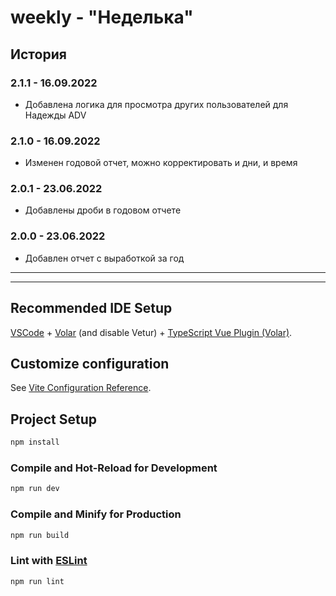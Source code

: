 # weekly - "Неделька"

## История

### 2.1.1 - 16.09.2022
- Добавлена логика для просмотра других пользователей для Надежды ADV

### 2.1.0 - 16.09.2022
- Изменен годовой отчет, можно корректировать и дни, и время

### 2.0.1 - 23.06.2022
- Добавлены дроби в годовом отчете

### 2.0.0 - 23.06.2022
- Добавлен отчет с выработкой за год

---
---

## Recommended IDE Setup

[VSCode](https://code.visualstudio.com/) + [Volar](https://marketplace.visualstudio.com/items?itemName=johnsoncodehk.volar) (and disable Vetur) + [TypeScript Vue Plugin (Volar)](https://marketplace.visualstudio.com/items?itemName=johnsoncodehk.vscode-typescript-vue-plugin).

## Customize configuration

See [Vite Configuration Reference](https://vitejs.dev/config/).

## Project Setup

```sh
npm install
```

### Compile and Hot-Reload for Development

```sh
npm run dev
```

### Compile and Minify for Production

```sh
npm run build
```

### Lint with [ESLint](https://eslint.org/)

```sh
npm run lint
```
